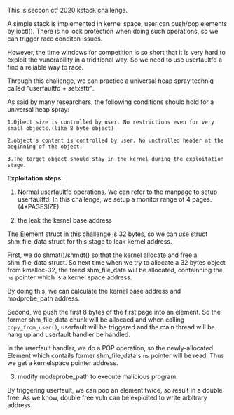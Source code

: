 This is seccon ctf 2020 kstack challenge.

A simple stack is implemented in kernel space, user can push/pop elements by ioctl(). There is no lock protection when doing such operations, so we can trigger race conditon issues.

However, the time windows for competition is so short that it is very hard to exploit the vunerability in a triditional way. So we need to use userfaultfd a find a reliable way to race.

Through this challenge, we can practice a universal heap spray techniq called "userfaultfd + setxattr".

As said by many researchers, the following conditions should hold for a universal heap spray:

```
1.Ojbect size is controlled by user. No restrictions even for very small objects.(like 8 byte object)

2.object's content is controlled by user. No unctrolled header at the beginning of the object.

3.The target object should stay in the kernel during the exploitation stage.
```

**Exploitation steps:**

1. Normal userfaultfd operations. We can refer to the manpage to setup userfaultfd. In this challenge, we setup a monitor range of 4 pages. (4*PAGESIZE)

2. the leak the kernel base address

The Element struct in this challenge is 32 bytes, so we can use struct shm_file_data struct for this stage to leak kernel address.

First, we do shmat()/shmdt() so that the kernel allocate and free a shm_file_data struct. So next time when we try to allocate a 32 bytes object from kmalloc-32, the freed shm_file_data will be allocated, containning the `ns` pointer which is a kernel space address. 

By doing this, we can calculate the kernel base address and modprobe_path address.

Second, we push the first 8 bytes of the first page into an element. So the former shm_file_data chunk will be allocaed and when calling `copy_from_user()`, userfault will be triggered and the main thread will be hang up and userfault handler be handled.

In the userfault handler, we do a POP operation, so the newly-allocated Element which contails former shm_file_data's `ns` pointer will be read. Thus we get a kernelspace pointer address.

3. modify modeprobe_path to execute malicious program.

By triggering userfault, we can pop an element twice, so result in a double free. As we know, double free vuln can be exploited to write arbitrary address.
